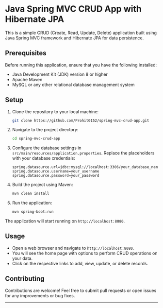 # Java Spring MVC CRUD App with Hibernate JPA

This is a simple CRUD (Create, Read, Update, Delete) application built using Java Spring MVC framework and Hibernate JPA for data persistence.

## Prerequisites

Before running this application, ensure that you have the following installed:

- Java Development Kit (JDK) version 8 or higher
- Apache Maven
- MySQL or any other relational database management system

## Setup

1. Clone the repository to your local machine:

   ```bash
   git clone https://github.com/Prohit0152/spring-mvc-crud-app.git
   ```

2. Navigate to the project directory:

   ```bash
   cd spring-mvc-crud-app
   ```

3. Configure the database settings in `src/main/resources/application.properties`. Replace the placeholders with your database credentials:

   ```properties
   spring.datasource.url=jdbc:mysql://localhost:3306/your_database_name
   spring.datasource.username=your_username
   spring.datasource.password=your_password
   ```

4. Build the project using Maven:

   ```bash
   mvn clean install
   ```

5. Run the application:

   ```bash
   mvn spring-boot:run
   ```

The application will start running on `http://localhost:8080`.

## Usage

- Open a web browser and navigate to `http://localhost:8080`.
- You will see the home page with options to perform CRUD operations on your data.
- Click on the respective links to add, view, update, or delete records.

## Contributing

Contributions are welcome! Feel free to submit pull requests or open issues for any improvements or bug fixes.

---
